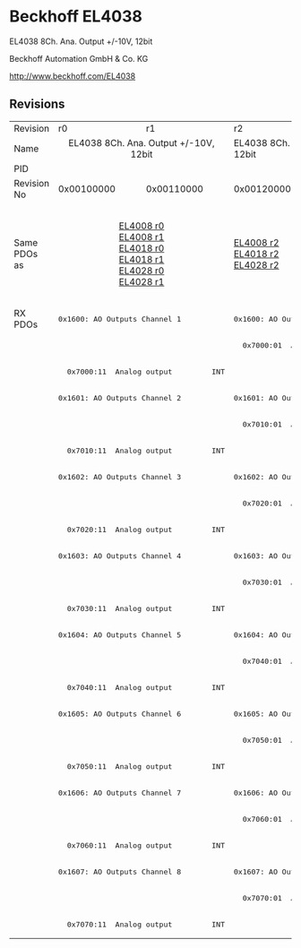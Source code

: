 # Beckhoff EL4038

EL4038 8Ch. Ana. Output +/-10V, 12bit

Beckhoff Automation GmbH & Co. KG

http://www.beckhoff.com/EL4038

## Revisions
<table>
<tr >
<td>Revision</td>
<td><div class="foo">r0</div></td>
<td><div class="foo">r1</div></td>
<td><div class="foo">r2</div></td>
<td><div class="foo">r3</div></td>
<td><div class="foo">r4</div></td>
<td><div class="foo">r5</div></td>
</tr>
<tr >
<td>Name</td>
<td colspan=2 align="center"><div class="foo">EL4038 8Ch. Ana. Output +/-10V, 12bit</div></td>
<td><div class="foo">EL4038 8Ch. Ana. Output -10/+10V, 12bit</div></td>
<td colspan=3 align="center"><div class="foo">EL4038 8Ch. Ana. Output +/-10V, 12bit</div></td>
</tr>
<tr >
<td>PID</td>
<td colspan=6 align="center"><div class="foo">0x0fc63052</div></td>
</tr>
<tr >
<td>Revision No</td>
<td><div class="foo">0x00100000</div></td>
<td><div class="foo">0x00110000</div></td>
<td><div class="foo">0x00120000</div></td>
<td><div class="foo">0x00130000</div></td>
<td><div class="foo">0x00140000</div></td>
<td><div class="foo">0x00150000</div></td>
</tr>
<tr >
<td>Same PDOs as</td>
<td colspan=2 align="center"><div class="foo"><a href="EL4008">EL4008 r0</a><br/><a href="EL4008">EL4008 r1</a><br/><a href="EL4018">EL4018 r0</a><br/><a href="EL4018">EL4018 r1</a><br/><a href="EL4028">EL4028 r0</a><br/><a href="EL4028">EL4028 r1</a></div></td>
<td><div class="foo"><a href="EL4008">EL4008 r2</a><br/><a href="EL4018">EL4018 r2</a><br/><a href="EL4028">EL4028 r2</a></div></td>
<td colspan=2 align="center"><div class="foo"><a href="EJ4008">EJ4008 r4</a><br/><a href="EJ4018">EJ4018 r0</a><br/><a href="EL4008">EL4008 r3</a><br/><a href="EL4008">EL4008 r4</a><br/><a href="EL4018">EL4018 r3</a><br/><a href="EL4018">EL4018 r4</a><br/><a href="EL4028">EL4028 r3</a><br/><a href="EL4028">EL4028 r4</a><br/><a href="EL4028">EL4028 r5</a></div></td>
<td><div class="foo"><a href="EL4008">EL4008 r5</a><br/><a href="EL4018">EL4018 r5</a><br/><a href="EL4028">EL4028 r6</a></div></td>
</tr>
<tr class="rxpdo pdosection">
<td rowspan=24 valign=top>RX PDOs</td>
<td colspan=2 align="left"><pre>0x1600: AO Outputs Channel 1</pre></td>
<td><pre>0x1600: AO Output Channel 1</pre></td>
<td colspan=3 align="left"><pre>0x1600: AO Outputs Channel 1</pre></td>
<td></td>
</tr>
<tr class="rxpdo">
<td colspan=2 align="left"></td>
<td><pre>  0x7000:01  Analog output         INT</pre></td>
<td colspan=3 align="left"></td>
</tr>
<tr class="rxpdo">
<td colspan=2 align="left"><pre>  0x7000:11  Analog output         INT</pre></td>
<td></td>
<td colspan=3 align="left"><pre>  0x7000:11  Analog output         INT</pre></td>
</tr>
<tr class="rxpdo pdosection">
<td colspan=2 align="left"><pre>0x1601: AO Outputs Channel 2</pre></td>
<td><pre>0x1601: AO Output Channel 2</pre></td>
<td colspan=3 align="left"><pre>0x1601: AO Outputs Channel 2</pre></td>
</tr>
<tr class="rxpdo">
<td colspan=2 align="left"></td>
<td><pre>  0x7010:01  Analog output         INT</pre></td>
<td colspan=3 align="left"></td>
</tr>
<tr class="rxpdo">
<td colspan=2 align="left"><pre>  0x7010:11  Analog output         INT</pre></td>
<td></td>
<td colspan=3 align="left"><pre>  0x7010:11  Analog output         INT</pre></td>
</tr>
<tr class="rxpdo pdosection">
<td colspan=2 align="left"><pre>0x1602: AO Outputs Channel 3</pre></td>
<td><pre>0x1602: AO Output Channel 3</pre></td>
<td colspan=3 align="left"><pre>0x1602: AO Outputs Channel 3</pre></td>
</tr>
<tr class="rxpdo">
<td colspan=2 align="left"></td>
<td><pre>  0x7020:01  Analog output         INT</pre></td>
<td colspan=3 align="left"></td>
</tr>
<tr class="rxpdo">
<td colspan=2 align="left"><pre>  0x7020:11  Analog output         INT</pre></td>
<td></td>
<td colspan=3 align="left"><pre>  0x7020:11  Analog output         INT</pre></td>
</tr>
<tr class="rxpdo pdosection">
<td colspan=2 align="left"><pre>0x1603: AO Outputs Channel 4</pre></td>
<td><pre>0x1603: AO Output Channel 4</pre></td>
<td colspan=3 align="left"><pre>0x1603: AO Outputs Channel 4</pre></td>
</tr>
<tr class="rxpdo">
<td colspan=2 align="left"></td>
<td><pre>  0x7030:01  Analog output         INT</pre></td>
<td colspan=3 align="left"></td>
</tr>
<tr class="rxpdo">
<td colspan=2 align="left"><pre>  0x7030:11  Analog output         INT</pre></td>
<td></td>
<td colspan=3 align="left"><pre>  0x7030:11  Analog output         INT</pre></td>
</tr>
<tr class="rxpdo pdosection">
<td colspan=2 align="left"><pre>0x1604: AO Outputs Channel 5</pre></td>
<td><pre>0x1604: AO Output Channel 5</pre></td>
<td colspan=3 align="left"><pre>0x1604: AO Outputs Channel 5</pre></td>
</tr>
<tr class="rxpdo">
<td colspan=2 align="left"></td>
<td><pre>  0x7040:01  Analog output         INT</pre></td>
<td colspan=3 align="left"></td>
</tr>
<tr class="rxpdo">
<td colspan=2 align="left"><pre>  0x7040:11  Analog output         INT</pre></td>
<td></td>
<td colspan=3 align="left"><pre>  0x7040:11  Analog output         INT</pre></td>
</tr>
<tr class="rxpdo pdosection">
<td colspan=2 align="left"><pre>0x1605: AO Outputs Channel 6</pre></td>
<td><pre>0x1605: AO Output Channel 6</pre></td>
<td colspan=3 align="left"><pre>0x1605: AO Outputs Channel 6</pre></td>
</tr>
<tr class="rxpdo">
<td colspan=2 align="left"></td>
<td><pre>  0x7050:01  Analog output         INT</pre></td>
<td colspan=3 align="left"></td>
</tr>
<tr class="rxpdo">
<td colspan=2 align="left"><pre>  0x7050:11  Analog output         INT</pre></td>
<td></td>
<td colspan=3 align="left"><pre>  0x7050:11  Analog output         INT</pre></td>
</tr>
<tr class="rxpdo pdosection">
<td colspan=2 align="left"><pre>0x1606: AO Outputs Channel 7</pre></td>
<td><pre>0x1606: AO Output Channel 7</pre></td>
<td colspan=3 align="left"><pre>0x1606: AO Outputs Channel 7</pre></td>
</tr>
<tr class="rxpdo">
<td colspan=2 align="left"></td>
<td><pre>  0x7060:01  Analog output         INT</pre></td>
<td colspan=3 align="left"></td>
</tr>
<tr class="rxpdo">
<td colspan=2 align="left"><pre>  0x7060:11  Analog output         INT</pre></td>
<td></td>
<td colspan=3 align="left"><pre>  0x7060:11  Analog output         INT</pre></td>
</tr>
<tr class="rxpdo pdosection">
<td colspan=2 align="left"><pre>0x1607: AO Outputs Channel 8</pre></td>
<td><pre>0x1607: AO Output Channel 8</pre></td>
<td colspan=3 align="left"><pre>0x1607: AO Outputs Channel 8</pre></td>
</tr>
<tr class="rxpdo">
<td colspan=2 align="left"></td>
<td><pre>  0x7070:01  Analog output         INT</pre></td>
<td colspan=3 align="left"></td>
</tr>
<tr class="rxpdo">
<td colspan=2 align="left"><pre>  0x7070:11  Analog output         INT</pre></td>
<td></td>
<td colspan=3 align="left"><pre>  0x7070:11  Analog output         INT</pre></td>
</tr>
</table>
